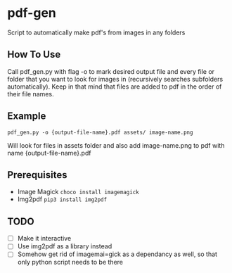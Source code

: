 # pdf-gen
Script to automatically make pdf's from images in any folders

## How To Use
Call pdf_gen.py with flag -o to mark desired output file and every file or folder that you want to look for images in (recursively searches subfolders automatically).
Keep in that mind that files are added to pdf in the order of their file names.

## Example
`pdf_gen.py -o {output-file-name}.pdf assets/ image-name.png`

Will look for files in assets folder and also add image-name.png to pdf with name {output-file-name}.pdf

## Prerequisites
* Image Magick
	`choco install imagemagick`
* Img2pdf
	`pip3 install img2pdf`

## TODO
- [ ] Make it interactive
- [ ] Use img2pdf as a library instead
- [ ] Somehow get rid of imagemai=gick as a dependancy as well, so that only python script needs to be there
